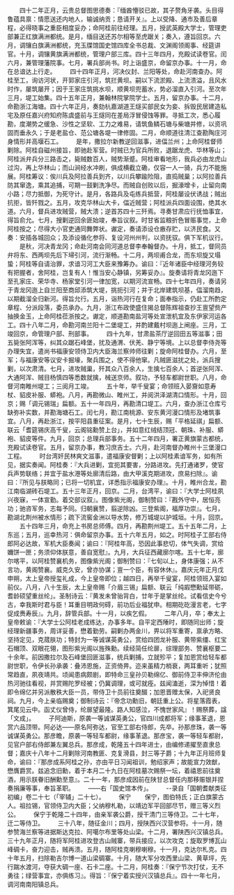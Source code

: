 <!-- { "loadSidebar": true } -->
　　四十二年正月，云贵总督图思德奏：『缅酋懵驳已故，其子赘角牙袭。头目得鲁蕴具禀：情愿送还内地人，输诚纳贡；恳请开关』。上以受降、通市及善后章程，必得晓事之重臣相度妥办；命阿桂前往经理。五月，授武英殿大学士，管理吏部兼正红旗满洲都统。是月，缅目送还苏尔相等至虎踞关；奏入，遵旨回京。六月，调镶白旗满洲都统，充玉牒馆国史馆四库全书总裁、文渊阁领阁事、经筵讲官。十月，调镶黄旗满洲都统，管理户部三库。四十三年四月，充殿试读卷官。闰六月，兼管理藩院事。七月，署兵部尚书。时上诣盛京，命留京办事。十一月，命在总谙达上行走。
　　四十四年正月，河决仪封、兰阳等处，命赴河南查办。阿桂至工，询访河状，开郭家庄引河，筑拦黄坝。嗣以下流淤殿、上流溃溢，且风水时作，屡筑屡开；因于王家庄筑挑水坝，顺黄坝兜蓄水，势必溜直入引河。至次年三月，堤工始集。四十五年正月，兼翰林院掌院学士。五月，留京办事。十二月，命勘浙江海塘。四十六年正月，奏劾杭嘉湖道王燧买部民女为妾、拆毁民居建造私宅及原任嘉兴府知府陈虞盛前与王燧同在差局浮冒侵蚀等罪。寻抵工次，悉心履勘，度潮势之缓急、沙性之坚软、工力之难易，请筑鱼鳞石塘与柴塘并修，以资巩固而垂永久；于是老盐仓、范公塘各堤一律修固。二月，命顺道往清江查勘陶庄河身情形并高堰石工。
　　是年，撒拉尔新教逆回滋事，进偪兰州；上命阿桂督师剿除。阿桂自磁州接旨，即驰赴军营。时贼已为官兵所败，退踞龙虎、华林等山；阿桂派弁兵分三路击之，毙贼数百人，贼势渐蹙。阿桂审看地形，我兵必由龙虎山过沟，再上华林山；而山涧经水冲刷，俱成横截立磡，仅容一人一骑，兵力不能施展。阿桂筹议：俟川兵及阿拉善兵到齐，以川兵攀踰险阻，直捣贼巢；以阿拉善兵防其窜逸，乘其追捕，可期一鼓剿洗净尽。而贼自创败以后，掘濠增卡，止留向南小路；尽力抵御，为死守计。是月，各路兵及屯练兵抵营，阿桂屡设伏诱战；贼出抗拒，皆歼戮之。五月，攻克华林山大卡，偪近贼营；阿桂派兵四面设围，绝其水道。六月，督兵进攻贼营，贼大溃；逆首苏四十三歼焉。寻奏甘肃应行抚恤事宜，得旨俞允。七月，搜剿逆回余匪始竣，奉旨议叙。时甘省监粮折色冒赈事觉，上命阿桂按之；尽得大小官吏通同舞弊状。谳定，奏请添设仓廒存贮，以济民食。又奏：安插各城回众；及添设循化参将、复设河州州判，以资抚驭。俱下军机议行。
　　是秋，河决青龙冈；命赴河南会同河道总督李奉翰督办。十月，抵工，督同员弁将东、西两坝先后下埽引河，流行渐畅。十二月，两坝甫合龙，而东坝旋又塌蛰；阿桂等自请治罪，求谙习河工大臣来豫筹办。谕曰：『近年诸臣中经理河务较有把握者，舍阿桂，岂复有人！惟当安心静镇，另筹妥办』。旋奏请将青龙冈迤下至孔家庄、荣华寺、杨家堂引河一律加宽，以期河流宣畅。四十七年四月，奏请另于青龙冈迤上自兰阳至商邱添筑大堤，挑扼引河；并于北岸建筑坝基，偪溜南趋，以期截溜全归新河。得旨允行。五月，诣热河行在复命；面奉指示，仍赴工所酌定章程、分派段落，委员承办。九月，浙江布政使盛住揭总督陈辉祖查抄王亶望赀产抽换金玉，上命阿桂莅浙按之。谳定，顺道勘南盐河等处宣泄机宜及东伊家河运各工。四十八年二月，命勘河南兰阳十二堡堤工，并酌建戴村坝迤上闸座。三月，工竣回京，命管理户部、刑部事。
　　四十九年，甘肃盐茶厅逆回田五等滋事；田五毙张阿浑等，纠其众踞石峰堡，扰及通渭、伏羌、静宁等境。上以总督李侍尧等办理失宜，遣尚书福康安领侍卫内大臣海兰察帅师往剿；旋命阿桂督办。六月，至军；与福康安等议安卡掘壕，聚兵围之，使不得他窜。凡贼匪滋扰之处，派兵搜剿，以次肃清。七月，进攻贼巢，歼其众八百余人，生擒七百余人；首逆张阿浑、大通阿浑、贼目杨慎四等悉数就擒，械送京师。叙功，予轻车都尉世职。八月，命督河南睢州堤工；三阅月工竣。
　　五十年，举千叟宴；命领班入晏齎如意寿杖、貂皮补服、蟒袍。八月，再勘微山、睢州工，并阅洪泽湖清口情形。十月，回京；赐「调元锡瑞」扁额。五十一年四月，再勘清口堤工。六月，查办浙江仓库亏缺弥补实数，并勘海塘石工。闰七月，勘江南桃源、安东黄河漫口情形及堵筑事宜。八月，再赴浙江，按平阳县重征案。是月，七十生辰，赐「平格延祺」扁额、联云「耆筵锡庆高千叟，云阁铭勳赞上台」，并如意红绒结顶冠、朝珠、补服、蟒袍、貂皮等件。九月，回京；总理兵部事务。五十二年四月，署正黄旗蒙古都统，充殿试读卷官。五月，留京办事，教习庶吉士。六月，赴河南督办睢州十三堡漫口工程。
　　时台湾奸民林爽文滋事，遣福康安督剿；上以阿桂素谙军务，如有所见，据实奏闻。阿桂奏：『大兵进剿，宜扼其要害，分路进攻。先打通诸罗，使官兵声势联络；并宜于盐水港等处廓清后路，由大甲溪克期进攻，庶易扫除』。谕曰：『所见与朕略同；已将一切机宜，详悉指示福康安办理』。十月，睢州合龙，勘江南临湖砖石堤工。五十三年正月，回京。二月，台湾平，谕曰：『大学士阿桂夙兴夜寐，一体宣勤。着交部议叙』。图像紫光阁，御制赞曰：『戡外守中，居恒亮功；驰咨军务，志每予同。归朝襄赞，翦逆除凶。三登紫阁，福厚功崇』。七月，勘湖北荆州被水情形；疏下流窖金洲以导水势，修万城堤以护城垣。十月，回京。
　　五十四年三月，命充上书房总师傅。四月，再勘荆州堤工。五十五年二月，上东巡；五月，巡幸热河：俱命留京办事。五十六年五月，如之。时阿桂子工部右侍郎阿必达故，军机大臣奏闻；谕曰：『阿桂年高，恐因此事悲切，体气失调，赏给嬭饼一匣；务须仰体朕意，善自宽慰』。九月，大兵征西藏廓尔喀。五十七年，廓尔喀平，以阿桂赞襄机务，图像紫光阁；御制赞曰：『七旬以上，身体康强；从不言功，黄阁赞襄。威克久安，曾亦协谋；亶一个臣，有容休休』。嘉庆元年正月戊申朔，太上皇帝授玺礼成，今上皇帝即位；越四日，再举千叟宴，阿桂领班入宴如前仪。八月，八十生辰，太上皇帝赐「介眉三锡」扁额、联云「纯嘏懋勳延带砺，耆龄硕望重丝纶」。圣制诗云：『黄发未曾骀背白，廿年于是掌丝纶。试看信史今兮古，幸我斯时君与臣！耳重目明政何碍，前功后业福犹申。相期矻矻漫言老，七字促成赉寿辰』。九月，辞管兵部。十一月，以疾乞假。
　　二年八月，卒；奉太上皇帝敕谕：『大学士公阿桂老成练达，办事多年。自平定西陲时，即随同出师；旋经理新疆事务，周详妥善，懋着勤劳。嗣剿办两金川，畀以将军重寄，禀承方略、坚持定见，克蒇肤功；特封为一等诚谋英勇公，赏给四团龙补服、黄带紫缰、红宝石帽顶、双眼花翎，图形紫光阁以旌殊勳。续经简任纶扉，综理部务、赞襄枢要二十余年。前因撒拉尔及石峰堡回匪滋事，统兵剿捕，立就殄平；复加恩赏给轻车都尉世职，令伊长孙承袭：叠沛恩施，正资倚畀。迩来虽精力梢衰，两耳重听；犹照常趋直，夙夜靖共。顷闻患病颇剧，即特命三皇孙贝勒绵亿、御前侍卫丰伸济伦由热河驰往看视，并赏赐陀罗经被；仍冀调理，或可就痊。兹闻溘逝，深为悼惜！着即令绵亿并另派散秩大臣一员，带侍卫十员前往奠醊；加恩晋赠太保，入祀贤良祠。九月，今上亲临赐奠；御制诗云：『帝念功勳旧，朝廷重上公。将星落霞表，箕尾见云中。函丈仪曾侍，纶扉望最隆。路人知感泣，不愧世家风』！赐祭葬，諡「文成」。
　　子阿迪斯，原袭一等诚谋英勇公，官四川成都将军；缘事革退，恩赏六品顶带。阿必达——原名阿弥达，官至工部右侍郎，先卒。孙那彦珠，袭一等诚谋英勇公。那彦瞻，原袭一等轻车都尉，缘事革退。那彦宝，袭一等轻车都尉，见官户部右侍郎兼左翼总兵。那彦成，乾隆五十四年进士，由编修递擢至直隶总督；嘉庆十八年十二月剿除河南教匪、克复滑县，封三等子爵；十九年正月班师复命，谕曰：『那彦成系阿桂之孙，亦由平日习闻祖训，勉绍家声；故能宣力效猷，懋膺爵赏。兹追念旧勳，着于本月二十九日在阿桂墓次赐祭一坛，着禧恩前往奠酒，用示朕眷旧酬勳至意』。二十一年，那彦成因前在陕甘总督任内那移赈银并捏奏捐廉等事，奉旨革职。
　　——右「国史馆本传」。
　　--录自「国朝耆献类征初编」卷二十七（「宰辅」二十七）。
　　保宁
　　保宁，图伯特氏；正白旗蒙古人。祖拉锡，官领侍卫内大臣；父纳穆札勒，以靖边军平回部尽节，赠三等义烈公。
　　保宁于乾隆二十四年，由亲军袭公爵，授干清门三等侍卫。二十七年，迁二等侍卫。
　　三十八年，随征金川；四月，授陕西兴汉营参将。十一月，随参赞海兰察等进据斯达克拉、阿噶尔布里等处山梁。十二月，署陕西兴汉镇总兵。三十九年正月，随将军阿桂进攻登古山贼寨，带兵接应，以次攻克；旋取罗博瓦山峰碉卡，奋力迎击，贼再溃。五月，随阿桂克喇穆喇穆。十一月，克达尔札克。四十年五月，扫除勒吉尔博一道山梁碉寨。十月，随大军分攻西里山梁、黄草坪，先行踹水渡河，夺获大碉一座、石卡二座。十二月，阿桂奏：『保宁节次打仗，无不勇往；绿营事宜，亦俱练习』。得旨：『保宁着实授兴汉镇总兵』。四十一年七月，调河南南阳镇总兵。
